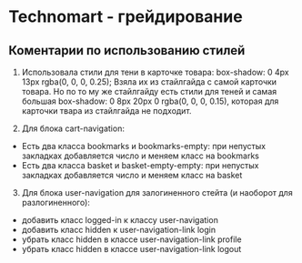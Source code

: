 # Technomart - грейдирование

## Коментарии по использованию стилей

1. Использовала стили для тени в карточке товара: box-shadow: 0 4px 13px rgba(0, 0, 0, 0.25); 
Взяла их из стайлгайда с самой карточки товара.
Но по то му же стайлгайду есть стили для теней и самая большая box-shadow: 0 8px 20px 0 rgba(0, 0, 0, 0.15),
которая для карточки твара из стайлгайда не подходит.


2. Для блока cart-navigation:
- Есть два класса bookmarks и bookmarks-empty: при непустых закладках добавляется число и меняем класс на bookmarks
- Есть два класса basket и basket-empty-empty: при непустых закладках добавляется число и меняем класс на basket

3. Для блока user-navigation для залогиненного стейта (и наоборот для разлогиненного): 
- добавить класс logged-in к классу user-navigation
- добавить класс hidden к user-navigation-link login
- убрать класс hidden в классе user-navigation-link profile
- убрать класс hidden в классе user-navigation-link logout